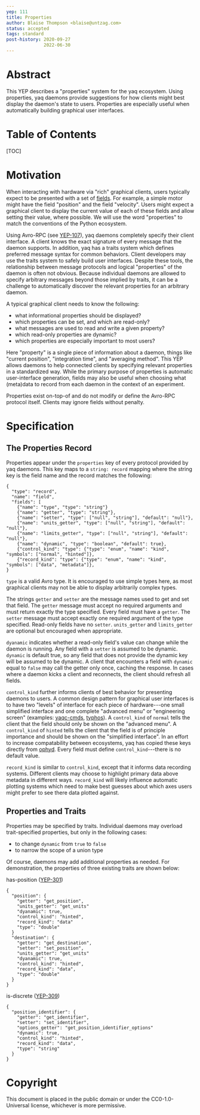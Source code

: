 ```yaml
---
yep: 111
title: Properties
author: Blaise Thompson <blaise@untzag.com>
status: accepted
tags: standard
post-history: 2020-09-27
              2022-06-30
---
```


# Abstract

This YEP describes a "properties" system for the yaq ecosystem.
Using properties, yaq daemons provide suggestions for how clients might best display the daemon's state to users.
Properties are especially useful when automatically building graphical user interfaces.

# Table of Contents

[TOC]

# Motivation

When interacting with hardware via "rich" graphical clients, users typically expect to be presented with a set of [fields](https://en.wikipedia.org/wiki/Field_(computer_science)).
For example, a simple motor might have the field "position" and the field "velocity".
Users might expect a graphical client to display the current value of each of these fields and allow setting their value, where possible.
We will use the word "properties" to match the conventions of the Python ecosystem.

Using Avro-RPC (see [YEP-107](https://yeps.yaq.fyi/107)), yaq daemons completely specify their client interface.
A client knows the exact signature of every message that the daemon supports.
In addition, yaq has a traits system which defines preferred message syntax for common behaviors.
Client developers may use the traits system to safely build user interfaces.
Despite these tools, the relationship between message protocols and logical "properties" of the daemon is often not obvious.
Because individual daemons are allowed to specify arbitrary messages beyond those implied by traits, it can be a challenge to automatically discover the relevant properties for an arbitrary daemon.

A typical graphical client needs to know the following:

- what informational properties should be displayed?
- which properties can be set, and which are read-only?
- what messages are used to read and write a given property?
- which read-only properties are dynamic?
- which properties are especially important to most users?

Here "property" is a single piece of information about a daemon, things like "current position", "integration time", and "averaging method".
This YEP allows daemons to help connected clients by specifying relevant properties in a standardized way.
While the primary purpose of properties is automatic user-interface generation, fields may also be useful when choosing what (meta)data to record from each daemon in the context of an experiment.

Properties exist on-top-of and do not modify or define the Avro-RPC protocol itself.
Clients may ignore fields without penalty.

# Specification

## The Properties Record

Properties appear under the `properties` key of every protocol provided by yaq daemons.
This key maps to a `string: record` mapping where the string key is the field name and the record matches the following:

```
{
  "type": "record",
  "name": "field",
  "fields": [
    {"name": "type", "type": "string"}
    {"name": "getter", "type": "string"},
    {"name": "setter", "type": ["null", "string"], "default": "null"},
    {"name": "units_getter", "type": ["null", "string"], "default": "null"},
    {"name": "limits_getter", "type": ["null", "string"], "default": "null"},
    {"name": "dynamic", "type": "boolean", "default": true},
    {"control_kind": "type": {"type": "enum", "name": "kind", "symbols": ["normal", "hinted"]},
    {"record_kind": "type": {"type": "enum", "name": "kind", "symbols": ["data", "metadata"]},
}
```

`type` is a valid Avro type.
It is encouraged to use simple types here, as most graphical clients may not be able to display arbitrarily complex types.

The strings `getter` and `setter` are the message names used to get and set that field.
The `getter` message must accept no required arguments and must return exactly the type specified.
Every field must have a `getter`.
The `setter` message must accept exactly one required argument of the type specified.
Read-only fields have no `setter`.
`units_getter` and `limits_getter` are optional but encouraged when appropriate.

`dyanamic` indicates whether a read-only field's value can change while the daemon is running.
Any field with a `setter` is assumed to be dynamic.
`dynamic` is default true, so any field that does not provide the dynamic key will be assumed to be dynamic.
A client that encounters a field with `dynamic` equal to `false` may call the getter only once, caching the response.
In cases where a daemon kicks a client and reconnects, the client should refresh all fields.

`control_kind` further informs clients of best behavior for presenting daemons to users.
A common design pattern for graphical user interfaces is to have two "levels" of interface for each piece of hardware---one small simplified interface and one complete "advanced menu" or "engineering screen" (examples: [yaqc-cmds](https://yaqc-cmds.wright.tools/en/latest/), [typhos](https://pcdshub.github.io/typhos/v1.1.1/)).
A `control_kind` of `normal` tells the client that the field should only be shown on the "advanced menu".
A `control_kind` of `hinted` tells the client that the field is of principle importance and should be shown on the "simplified interface".
In an effort to increase compatability between ecosystems, yaq has copied these keys directly from [ophyd](https://nsls-ii.github.io/ophyd/signals.html#kind).
Every field must define `control_kind`---there is no default value.

`record_kind` is similar to `control_kind`, except that it informs data recording systems.
Different clients may choose to highlight primary data above metadata in different ways.
`record_kind` will likely influence automatic plotting systems which need to make best guesses about which axes users might prefer to see there data plotted against.

## Properties and Traits

Properties may be specified by traits.
Individual daemons may overload trait-specified properties, but only in the following cases:

- to change `dynamic` from `true` to `false`
- to narrow the scope of a union type

Of course, daemons may add additional properties as needed.
For demonstration, the properties of three existing traits are shown below:

has-position ([YEP-301](https://yeps.yaq.fyi/301/))

```
{
  "position": {
    "getter": "get_position",
    "units_getter": "get_units"
    "dyanamic": true,
    "control_kind": "hinted",
    "record_kind": "data"
    "type": "double"
  }
  "destination": {
    "getter": "get_destination",
    "setter": "set_position",
    "units_getter": "get_units"
    "dyanamic": true,
    "control_kind": "hinted",
    "record_kind": "data",
    "type": "double"
  }
}
```

is-discrete ([YEP-309](https://yeps.yaq.fyi/309/))

```
{
  "position_identifier": {
    "getter": "get_identifier",
    "setter": "set_identifier",
    "options_getter": "get_position_identifier_options"
    "dynamic": true,
    "control_kind": "hinted",
    "record_kind": "data",
    "type": "string"
  }
}
```

# Copyright

This document is placed in the public domain or under the CC0-1.0-Universal license, whichever is more permissive.
